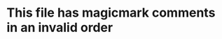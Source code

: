 # This file has magicmark comments in an invalid order

<!-- table-of-contents -->

<!-- title -->

<!-- license -->

<!-- contributing -->

<!-- badges -->
